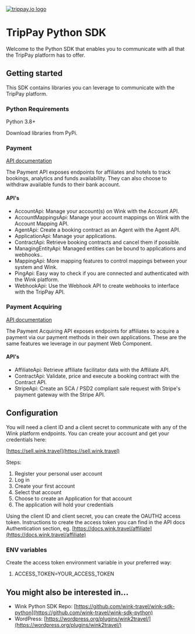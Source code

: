 [![trippay.io logo](https://res.cloudinary.com/traveliko/image/upload/c_scale,h_75/v1632220708/trippay/brand/TP_logo_v2_PURPLE_trans.png)](https://trippay.io)

# TripPay Python SDK

Welcome to the Python SDK that enables you to communicate with all that the TripPay platform has to offer.

## Getting started
This SDK contains libraries you can leverage to communicate with the TripPay platform.

### Python Requirements
Python 3.8+

Download libraries from PyPi.

### Payment

[API documentation](trip-pay-sdk-payment/README.md)

The Payment API exposes endpoints for affiliates and hotels to track bookings, analytics and funds availability. They can also choose to withdraw available funds to their bank account.

#### API's

- AccountApi: Manage your account(s) on Wink with the Account API.
- AccountMappingsApi: Manage your account mappings on Wink with the Account Mapping API.
- AgentApi: Create a booking contract as an Agent with the Agent API.
- ApplicationApi: Manage your applications.
- ContractApi: Retrieve booking contracts and cancel them if possible.
- ManagingEntityApi: Managed entities can be bound to applications and webhooks..
- MappingApi: More mapping features to control mappings between your system and Wink.
- PingApi: Easy way to check if you are connected and authenticated with the Wink platform.
- WebhookApi: Use the Webhook API to create webhooks to interface with the TripPay API.

### Payment Acquiring

[API documentation](trip-pay-sdk-payment-acquiring/README.md)

The Payment Acquiring API exposes endpoints for affiliates to acquire a payment via our payment methods in their own applications. These are the same features we leverage in our payment Web Component.

#### API's

- AffiliateApi: Retrieve affiliate facilitator data with the Affiliate API.
- ContractApi: Validate, price and execute a booking contract with the Contract API.
- StripeApi: Create an SCA / PSD2 compliant sale request with Stripe's payment gateway with the Stripe API.


## Configuration
You will need a client ID and a client secret to communicate with any of the Wink platform endpoints. You can create your account and get your credentials here:

[https://sell.wink.travel](https://sell.wink.travel)

Steps: 
1. Register your personal user account
2. Log in
3. Create your first account
4. Select that account
5. Choose to create an Application for that account 
6. The application will hold your credentials

Using the client ID and client secret, you can create the OAUTH2 access token. Instructions to create the access token you can find in the API docs Authentication section, eg.
[https://docs.wink.travel/affiliate](https://docs.wink.travel/affiliate)


### ENV variables
Create the access token environment variable in your preferred way:

1. ACCESS_TOKEN=YOUR_ACCESS_TOKEN


## You might also be interested in...

- Wink Python SDK Repo: [https://github.com/wink-travel/wink-sdk-python](https://github.com/wink-travel/wink-sdk-python)
- WordPress: [https://wordpress.org/plugins/wink2travel/](https://wordpress.org/plugins/wink2travel/)
